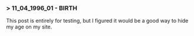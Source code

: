 
### > 11_04_1996_01 - BIRTH

This post is entirely for testing, but I figured it would be a good way to hide my age on my site. 

<br>
